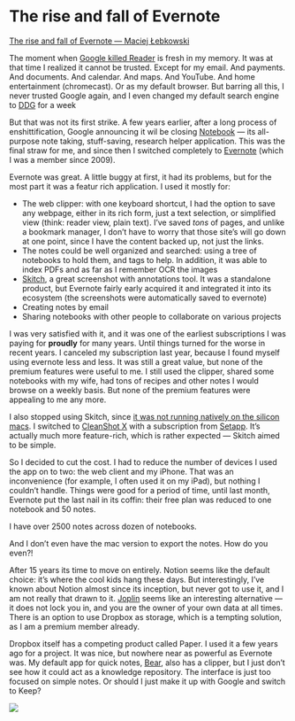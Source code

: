 # The rise and fall of Evernote
[The rise and fall of Evernote — Maciej Łebkowski](https://lebkowski.name/evernote/) 

 The moment when [Google killed Reader](https://killedbygoogle.com/) is fresh in my memory. It was at that time I realized it cannot be trusted. Except for my email. And payments. And documents. And calendar. And maps. And YouTube. And home entertainment (chromecast). Or as my default browser. But barring all this, I never trusted Google again, and I even changed my default search engine to [DDG](https://duckduckgo.com/) for a week

But that was not its first strike. A few years earlier, after a long process of enshittification, Google announcing it wil be closing [Notebook](https://www.wikiwand.com/en/Google_Notebook) — its all-purpose note taking, stuff-saving, research helper application. This was the final straw for me, and since then I switched completely to [Evernote](https://evernote.com/) (which I was a member since 2009).

Evernote was great. A little buggy at first, it had its problems, but for the most part it was a featur rich application. I used it mostly for:

*   The web clipper: with one keyboard shortcut, I had the option to save any webpage, either in its rich form, just a text selection, or simplified view (think: reader view, plain text). I’ve saved _tons_ of pages, and unlike a bookmark manager, I don’t have to worry that those site’s will go down at one point, since I have the content backed up, not just the links.
*   The notes could be well organized and searched: using a tree of notebooks to hold them, and tags to help. In addition, it was able to index PDFs and as far as I remember OCR the images
*   [Skitch](https://www.wikiwand.com/en/Evernote#Skitch), a great screenshot with annotations tool. It was a standalone product, but Evernote fairly early acquired it and integrated it into its ecosystem (the screenshots were automatically saved to evernote)
*   Creating notes by email
*   Sharing notebooks with other people to collaborate on various projects

I was very satisfied with it, and it was one of the earliest subscriptions I was paying for **proudly** for many years. Until things turned for the worse in recent years. I canceled my subscription last year, because I found myself using evernote less and less. It was still a great value, but none of the premium features were useful to me. I still used the clipper, shared some notebooks with my wife, had tons of recipes and other notes I would browse on a weekly basis. But none of the premium features were appealing to me any more.

I also stopped using Skitch, since [it was not running natively on the silicon macs](https://isapplesiliconready.com/app/Skitch). I switched to [CleanShot X](https://cleanshot.com/) with a subscription from [Setapp](https://setapp.com/). It’s actually much more feature-rich, which is rather expected — Skitch aimed to be simple.

So I decided to cut the cost. I had to reduce the number of devices I used the app on to two: the web client and my iPhone. That was an inconvenience (for example, I often used it on my iPad), but nothing I couldn’t handle. Things were good for a period of time, until last month, Evernote put the last nail in its coffin: their free plan was reduced to one notebook and 50 notes.

I have over 2500 notes across dozen of notebooks.

And I don’t even have the mac version to export the notes. How do you even?!

After 15 years its time to move on entirely. Notion seems like the default choice: it’s where the cool kids hang these days. But interestingly, I’ve known about Notion almost since its inception, but never got to use it, and I am not really that drawn to it. [Joplin](https://joplinapp.org/) seems like an interesting alternative — it does not lock you in, and you are the owner of your own data at all times. There is an option to use Dropbox as storage, which is a tempting solution, as I am a premium member already.

Dropbox itself has a competing product called Paper. I used it a few years ago for a project. It was nice, but nowhere near as powerful as Evernote was. My default app for quick notes, [Bear](https://bear.app/#), also has a clipper, but I just don’t see how it could act as a knowledge repository. The interface is just too focused on simple notes. Or should I just make it up with Google and switch to Keep?

![](https://lebkowski.name/assets/images/blog/evernote/image.png?446433)